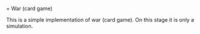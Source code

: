= War (card game)

This is a simple implementation of war (card game). On this stage it is only a simulation.
